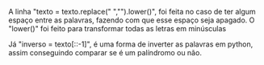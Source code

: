 A linha "texto = texto.replace(" ","").lower()", foi feita no caso de ter algum espaço entre as palavras, fazendo com que esse espaço seja apagado. O "lower()" foi feito para transformar todas as letras em minúsculas

Já "inverso = texto[::-1]", é uma forma de inverter as palavras em python, assim conseguindo comparar se é um palíndromo ou não.
